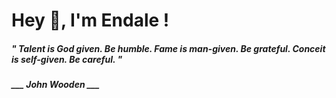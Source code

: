 <h1 title="head"> Hey 👋, I'm Endale !</h1>

**<h5><i>" Talent is God given. Be humble. Fame is man-given. Be grateful. Conceit is self-given. Be careful. "</i></h5>**

*<b>___ John Wooden ___</b>*

